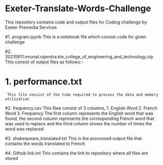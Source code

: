 # Exeter-Translate-Words-Challenge
This repository contains code and output files for Coding challenge by Exeter Premedia Services

#1. program.ipynb
This is a notebook file which consist code for given challenge

#2. 20210611.mrunal.rajendra.kle_college_of_engineering_and_technology.zip
This consist of output files as follows:- 
  # 1. performance.txt
     This file consist of the time required to process the data and memory utilization

  #2. frequency.csv
    This filee consist of 3 columns,
      1. English Word
      2. French Word
      3. Frequency
      The first column represents the English word that was found, the second column represents the corresponding French word that was used to replace and the third column shows   the number of times the word was replaced. 

   #3. shakespeare_translated.txt
     This is the processed output file that contains the words translated to French

   #4. Github link.txt
     This contains the link to repository where all files are stored
